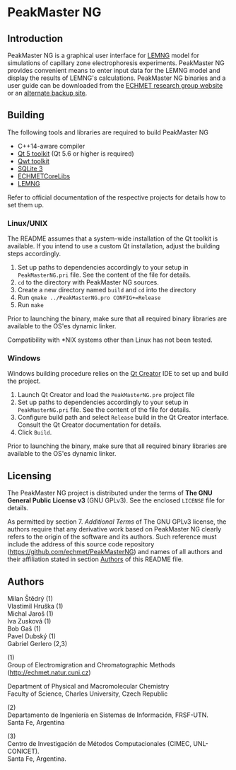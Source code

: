PeakMaster NG
===

Introduction
---
PeakMaster NG is a graphical user interface for [LEMNG](https://github.com/echmet/LEMNG) model for simulations of capillary zone electrophoresis experiments. PeakMaster NG provides convenient means to enter input data for the LEMNG model and display the results of LEMNG's calculations. PeakMaster NG binaries and a user guide can be downloaded from the [ECHMET research group website](https://echmet.natur.cuni.cz/peakmaster) or an [alternate backup site](https://devoid-pointer.net/echmet/downloads.php).

Building
---
The following tools and libraries are required to build PeakMaster NG

- C++14-aware compiler
- [Qt 5 toolkit](https://www.qt.io/) (Qt 5.6 or higher is required)
- [Qwt toolkit](http://qwt.sourceforge.net/)
- [SQLite 3](https://www.sqlite.org/index.html)
- [ECHMETCoreLibs](https://github.com/echmet/ECHMETCoreLibs)
- [LEMNG](https://github.com/echmet/LEMNG)

Refer to official documentation of the respective projects for details how to set them up.

### Linux/UNIX
The README assumes that a system-wide installation of the Qt toolkit is available. If you intend to use a custom Qt installation, adjust the building steps accordingly.

1. Set up paths to dependencies accordingly to your setup in `PeakMasterNG.pri` file. See the content of the file for details.
2. `cd` to the directory with PeakMaster NG sources.
3. Create a new directory named `build` and `cd` into the directory
4. Run `qmake ../PeakMasterNG.pro CONFIG+=Release`
5. Run `make`

Prior to launching the binary, make sure that all required binary libraries are available to the OS'es dynamic linker.

Compatibility with \*NIX systems other than Linux has not been tested.

### Windows
Windows building procedure relies on the [Qt Creator](https://www.qt.io/qt-features-libraries-apis-tools-and-ide/#ide) IDE to set up and build the project.

1. Launch Qt Creator and load the `PeakMasterNG.pro` project file
2. Set up paths to dependencies accordingly to your setup in `PeakMasterNG.pri` file. See the content of the file for details.
3. Configure build path and select `Release` build in the Qt Creator interface. Consult the Qt Creator documentation for details.
4. Click `Build`.

Prior to launching the binary, make sure that all required binary libraries are available to the OS'es dynamic linker.

Licensing
---
The PeakMaster NG project is distributed under the terms of **The GNU General Public License v3** (GNU GPLv3). See the enclosed `LICENSE` file for details.

As permitted by section 7. *Additional Terms* of The GNU GPLv3 license, the authors require that any derivative work based on PeakMaster NG clearly refers to the origin of the software and its authors. Such reference must include the address of this source code repository (https://github.com/echmet/PeakMasterNG) and names of all authors and their affiliation stated in section [Authors](#Authors) of this README file.

<a name="Authors"></a>
Authors
---
Milan Štědrý (1)  
Vlastimil Hruška (1)  
Michal Jaroš (1)  
Iva Zusková (1)  
Bob Gaš (1)  
Pavel Dubský (1)  
Gabriel Gerlero (2,3)  

(1)  
Group of Electromigration and Chromatographic Methods (http://echmet.natur.cuni.cz)

Department of Physical and Macromolecular Chemistry  
Faculty of Science, Charles University, Czech Republic

(2)  
Departamento de Ingeniería en Sistemas de Información, FRSF-UTN.  
Santa Fe, Argentina

(3)  
Centro de Investigación de Métodos Computacionales (CIMEC, UNL-CONICET).  
Santa Fe, Argentina.

